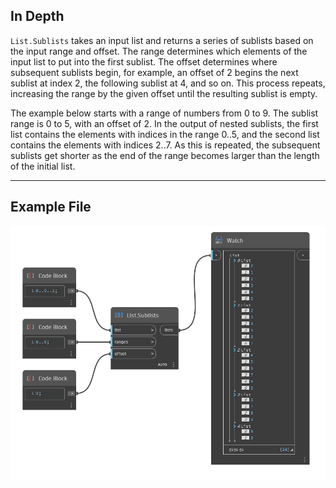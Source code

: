 ## In Depth
`List.Sublists` takes an input list and returns a series of sublists based on the input range and offset. The range determines which elements of the input list to put into the first sublist. The offset   determines where subsequent sublists begin, for example, an offset of 2 begins the next sublist at index 2, the following sublist at 4, and so on. This process repeats, increasing the range by the given offset until the resulting sublist is empty. 

The example below starts with a range of numbers from 0 to 9. The sublist range is 0 to 5, with an offset of 2. In the output of nested sublists, the first list contains the elements with indices in the range 0..5, and the second list contains the elements with indices 2..7. As this is repeated, the subsequent sublists get shorter as the end of the range becomes larger than the length of the initial list.

___
## Example File

![List.Sublists](./DSCore.List.Sublists_img.jpg)